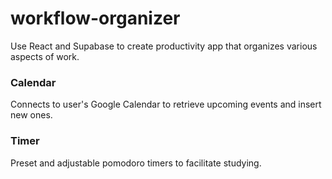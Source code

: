 # workflow-organizer

Use React and Supabase to create productivity app that organizes various aspects
of work.

### Calendar

Connects to user's Google Calendar to retrieve upcoming events and insert new ones.

### Timer

Preset and adjustable pomodoro timers to facilitate studying.
